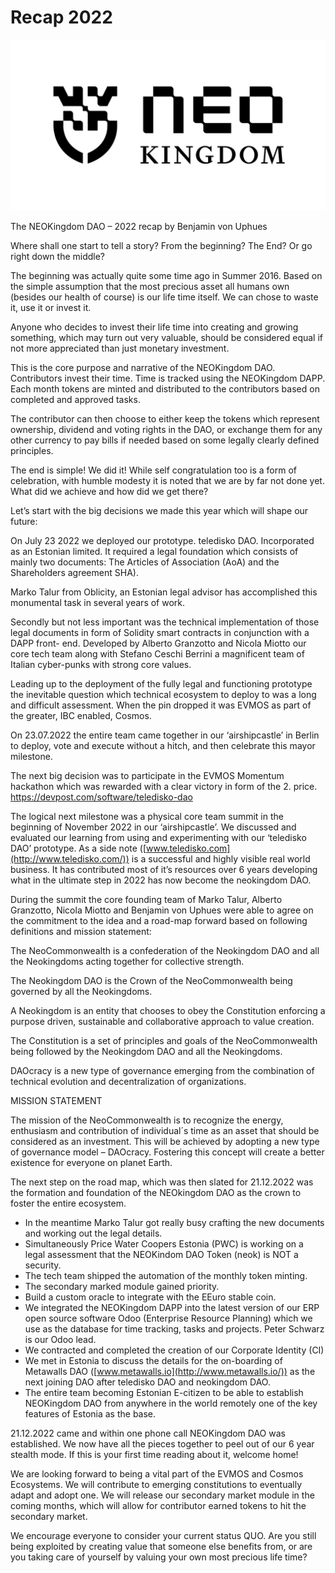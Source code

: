 # Recap 2022

![](<../.gitbook/assets/05 - NEOK - GESAMT.jpg>)

The NEOKingdom DAO – 2022 recap by Benjamin von Uphues

Where shall one start to tell a story? From the beginning? The End? Or go right down the middle?

The beginning was actually quite some time ago in Summer 2016. Based on the simple assumption that the most precious asset all humans own (besides our health of course) is our life time itself. We can chose to waste it, use it or invest it.

Anyone who decides to invest their life time into creating and growing something, which may turn out very valuable, should be considered equal if not more appreciated than just monetary investment.

This is the core purpose and narrative of the NEOKingdom DAO. Contributors invest their time. Time is tracked using the NEOKingdom DAPP. Each month tokens are minted and distributed to the contributors based on completed and approved tasks.

The contributor can then choose to either keep the tokens which represent ownership, dividend and voting rights in the DAO, or exchange them for any other currency to pay bills if needed based on some legally clearly defined principles.

The end is simple! We did it! While self congratulation too is a form of celebration, with humble modesty it is noted that we are by far not done yet. What did we achieve and how did we get there?

Let’s start with the big decisions we made this year which will shape our future:

On July 23 2022 we deployed our prototype. teledisko DAO. Incorporated as an Estonian limited. It required a legal foundation which consists of mainly two documents: The Articles of Association (AoA) and the Shareholders agreement SHA).

Marko Talur from Oblicity, an Estonian legal advisor has accomplished this monumental task in several years of work.

Secondly but not less important was the technical implementation of those legal documents in form of Solidity smart contracts in conjunction with a DAPP front- end. Developed by Alberto Granzotto and Nicola Miotto our core tech team along with Stefano Ceschi Berrini a magnificent team of Italian cyber-punks with strong core values.

Leading up to the deployment of the fully legal and functioning prototype the inevitable question which technical ecosystem to deploy to was a long and difficult assessment. When the pin dropped it was EVMOS as part of the greater, IBC enabled, Cosmos.

On 23.07.2022 the entire team came together in our ‘airshipcastle’ in Berlin to deploy, vote and execute without a hitch, and then celebrate this mayor milestone.

The next big decision was to participate in the EVMOS Momentum hackathon which was rewarded with a clear victory in form of the 2. price. https://devpost.com/software/teledisko-dao

The logical next milestone was a physical core team summit in the beginning of November 2022 in our ‘airshipcastle’. We discussed and evaluated our learning from using and experimenting with our ‘teledisko DAO’ prototype. As a side note ([www.teledisko.com](http://www.teledisko.com/)) is a successful and highly visible real world business. It has contributed most of it’s resources over 6 years developing what in the ultimate step in 2022 has now become the neokingdom DAO.

During the summit the core founding team of Marko Talur, Alberto Granzotto, Nicola Miotto and Benjamin von Uphues were able to agree on the commitment to the idea and a road-map forward based on following definitions and mission statement:

The NeoCommonwealth is a confederation of the Neokingdom DAO and all the Neokingdoms acting together for collective strength.

The Neokingdom DAO is the Crown of the NeoCommonwealth being governed by all the Neokingdoms.

A Neokingdom is an entity that chooses to obey the Constitution enforcing a purpose driven, sustainable and collaborative approach to value creation.

The Constitution is a set of principles and goals of the NeoCommonwealth being followed by the Neokingdom DAO and all the Neokingdoms.

DAOcracy is a new type of governance emerging from the combination of technical evolution and decentralization of organizations.

MISSION STATEMENT

The mission of the NeoCommonwealth is to recognize the energy, enthusiasm and contribution of individual´s time as an asset that should be considered as an investment. This will be achieved by adopting a new type of governance model – DAOcracy. Fostering this concept will create a better existence for everyone on planet Earth.

The next step on the road map, which was then slated for 21.12.2022 was the formation and foundation of the NEOkingdom DAO as the crown to foster the entire ecosystem.

* In the meantime Marko Talur got really busy crafting the new documents and working out the legal details.
* Simultaneously Price Water Coopers Estonia (PWC) is working on a legal assessment that the NEOKindom DAO Token (neok) is NOT a security.
* The tech team shipped the automation of the monthly token minting.
* The secondary marked module gained priority.
* Build a custom oracle to integrate with the EEuro stable coin.
* We integrated the NEOKingdom DAPP into the latest version of our ERP open source software Odoo (Enterprise Resource Planning) which we use as the database for time tracking, tasks and projects. Peter Schwarz is our Odoo lead.
* We contracted and completed the creation of our Corporate Identity (CI)
* We met in Estonia to discuss the details for the on-boarding of Metawalls DAO ([www.metawalls.io](http://www.metawalls.io/)) as the next joining DAO after teledisko DAO and neokingdom DAO.
* The entire team becoming Estonian E-citizen to be able to establish NEOKingdom DAO from anywhere in the world remotely one of the key features of Estonia as the base.

21.12.2022 came and within one phone call NEOKingdom DAO was established. We now have all the pieces together to peel out of our 6 year stealth mode. If this is your first time reading about it, welcome home!

We are looking forward to being a vital part of the EVMOS and Cosmos Ecosystems. We will contribute to emerging constitutions to eventually adapt and adopt one. We will release our secondary market module in the coming months, which will allow for contributor earned tokens to hit the secondary market.

We encourage everyone to consider your current status QUO. Are you still being exploited by creating value that someone else benefits from, or are you taking care of yourself by valuing your own most precious life time?
